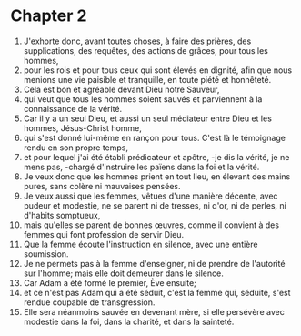 # Chapter 2

1. J'exhorte donc, avant toutes choses, à faire des prières, des supplications, des requêtes, des actions de grâces, pour tous les hommes,
2. pour les rois et pour tous ceux qui sont élevés en dignité, afin que nous menions une vie paisible et tranquille, en toute piété et honnêteté.
3. Cela est bon et agréable devant Dieu notre Sauveur,
4. qui veut que tous les hommes soient sauvés et parviennent à la connaissance de la vérité.
5. Car il y a un seul Dieu, et aussi un seul médiateur entre Dieu et les hommes, Jésus-Christ homme,
6. qui s'est donné lui-même en rançon pour tous. C'est là le témoignage rendu en son propre temps,
7. et pour lequel j'ai été établi prédicateur et apôtre, -je dis la vérité, je ne mens pas, -chargé d'instruire les païens dans la foi et la vérité.
8. Je veux donc que les hommes prient en tout lieu, en élevant des mains pures, sans colère ni mauvaises pensées.
9. Je veux aussi que les femmes, vêtues d'une manière décente, avec pudeur et modestie, ne se parent ni de tresses, ni d'or, ni de perles, ni d'habits somptueux,
10. mais qu'elles se parent de bonnes œuvres, comme il convient à des femmes qui font profession de servir Dieu.
11. Que la femme écoute l'instruction en silence, avec une entière soumission.
12. Je ne permets pas à la femme d'enseigner, ni de prendre de l'autorité sur l'homme; mais elle doit demeurer dans le silence.
13. Car Adam a été formé le premier, Ève ensuite;
14. et ce n'est pas Adam qui a été séduit, c'est la femme qui, séduite, s'est rendue coupable de transgression.
15. Elle sera néanmoins sauvée en devenant mère, si elle persévère avec modestie dans la foi, dans la charité, et dans la sainteté.

